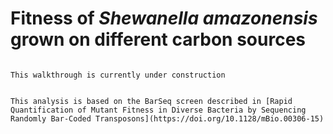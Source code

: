 # Fitness of *Shewanella amazonensis* grown on different carbon sources

```{warning}

This walkthrough is currently under construction

```

```{note}

This analysis is based on the BarSeq screen described in [Rapid Quantification of Mutant Fitness in Diverse Bacteria by Sequencing Randomly Bar-Coded Transposons](https://doi.org/10.1128/mBio.00306-15)

```